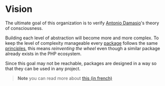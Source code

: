 # Vision

The ultimate goal of this organization is to verify [Antonio Damasio](https://en.wikipedia.org/wiki/Antonio_Damasio)'s theory of consciousness.

Building each level of abstraction will become more and more complex. To keep the level of complexity manageable every [package](packages.md) follows the same [principles](design_choices.md), this means _reinventing the wheel_ even though a similar package already exists in the PHP ecosystem.

Since this goal may not be reachable, packages are designed in a way so that they can be used in any project.

> **Note** you can read more about [this (in french)](https://github.com/Innmind/Research-N-Development/blob/master/Papers/Sur%20la%20conscience.md)
